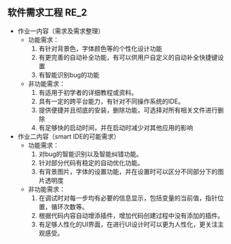 ## 软件需求工程 RE_2

- 作业一内容（需求及需求整理）
  - 功能需求：
    1. 有针对背景色，字体颜色等的个性化设计功能
    2. 有更完善的自动补全功能，有可以供用户自定义的自动补全快捷键设置
    3. 有智能识别bug的功能
  - 非功能需求：
    1. 有适用于初学者的详细教程或资料。
    2. 具有一定的跨平台能力，有针对不同操作系统的IDE。
    3. 提供便捷并且彻底的安装，删除功能，可选择对所有相关文件进行删除
    4. 有足够快的启动时间，并在启动时减少对其他应用的影响
- 作业二内容（smart IDE的可能需求）
  - 功能需求：
    1. 对bug的智能识别以及智能纠错功能。
    2. 针对部分代码有稳定的自动优化功能。
    3. 有背景图片，字体的设置功能，并在设置时可以区分不同部分下的图片透明度
  - 非功能需求：
    1. 在调试时对每一步均有必要的信息显示，包括变量的当前值，指针位置，循环次数等。
    2. 根据代码内容自动增添插件，增加代码创建过程中没有添加的插件。
    3. 有足够人性化的UI界面，在进行UI设计时可以更为人性化，更关注主观感受。